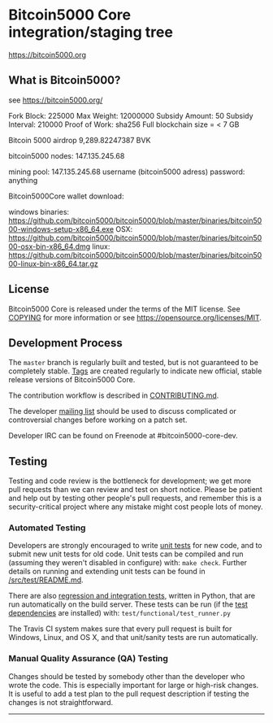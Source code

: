 Bitcoin5000 Core integration/staging tree
=====================================

https://bitcoin5000.org

What is Bitcoin5000?
----------------

see https://bitcoin5000.org/

Fork Block: 225000
Max Weight: 12000000
Subsidy Amount: 50
Subsidy Interval: 210000
Proof of Work: sha256
Full blockchain size = < 7 GB

Bitcoin 5000 airdrop 9,289.82247387 BVK

bitcoin5000 nodes:
147.135.245.68

mining pool:
147.135.245.68
username (bitcoin5000 adress)
password: anything

Bitcoin5000Core wallet download:

windows binaries:
https://github.com/bitcoin5000/bitcoin5000/blob/master/binaries/bitcoin5000-windows-setup-x86_64.exe
OSX:
https://github.com/bitcoin5000/bitcoin5000/blob/master/binaries/bitcoin5000-osx-bin-x86_64.dmg
linux:
https://github.com/bitcoin5000/bitcoin5000/blob/master/binaries/bitcoin5000-linux-bin-x86_64.tar.gz


License
-------

Bitcoin5000 Core is released under the terms of the MIT license. See [COPYING](COPYING) for more
information or see https://opensource.org/licenses/MIT.

Development Process
-------------------

The `master` branch is regularly built and tested, but is not guaranteed to be
completely stable. [Tags](https://github.com/bitcoin5000/bitcoin5000/tags) are created
regularly to indicate new official, stable release versions of Bitcoin5000 Core.

The contribution workflow is described in [CONTRIBUTING.md](CONTRIBUTING.md).

The developer [mailing list](https://lists.linuxfoundation.org/mailman/listinfo/bitcoin5000-dev)
should be used to discuss complicated or controversial changes before working
on a patch set.

Developer IRC can be found on Freenode at #bitcoin5000-core-dev.

Testing
-------

Testing and code review is the bottleneck for development; we get more pull
requests than we can review and test on short notice. Please be patient and help out by testing
other people's pull requests, and remember this is a security-critical project where any mistake might cost people
lots of money.

### Automated Testing

Developers are strongly encouraged to write [unit tests](src/test/README.md) for new code, and to
submit new unit tests for old code. Unit tests can be compiled and run
(assuming they weren't disabled in configure) with: `make check`. Further details on running
and extending unit tests can be found in [/src/test/README.md](/src/test/README.md).

There are also [regression and integration tests](/test), written
in Python, that are run automatically on the build server.
These tests can be run (if the [test dependencies](/test) are installed) with: `test/functional/test_runner.py`

The Travis CI system makes sure that every pull request is built for Windows, Linux, and OS X, and that unit/sanity tests are run automatically.

### Manual Quality Assurance (QA) Testing

Changes should be tested by somebody other than the developer who wrote the
code. This is especially important for large or high-risk changes. It is useful
to add a test plan to the pull request description if testing the changes is
not straightforward.

------------

